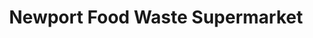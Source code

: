 ---
title: "Newport Food Waste Supermarket"
url: /newport/newport-food-waste-supermarket/
shop: supermarket
---